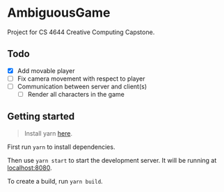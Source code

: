 # AmbiguousGame

Project for CS 4644 Creative Computing Capstone.

## Todo

- [x] Add movable player
- [ ] Fix camera movement with respect to player
- [ ] Communication between server and client(s) 
    - [ ] Render all characters in the game

## Getting started

> Install yarn [here](https://yarnpkg.com/en/docs/install).

First run `yarn` to install dependencies.

Then use `yarn start` to start the development server. It will be running at [localhost:8080](http://localhost:8080/).

To create a build, run `yarn build`.
